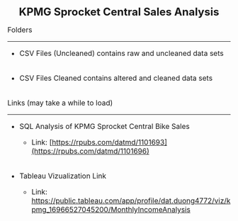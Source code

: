 
<font size="5">**<h3 style="text-align: center;">KPMG Sprocket Central Sales Analysis</h3>**</font>

<font size="3">

Folders
***

* CSV Files (Uncleaned) contains raw and uncleaned data sets
  <br><br>

* CSV Files Cleaned contains altered and cleaned data sets
  <br><br>

Links (may take a while to load)
***

* SQL Analysis of KPMG Sprocket Central Bike Sales
  + Link: [https://rpubs.com/datmd/1101693](https://rpubs.com/datmd/1101696)
  <br><br>


* Tableau Vizualization Link
  + Link: https://public.tableau.com/app/profile/dat.duong4772/viz/kpmg_16966527045200/MonthlyIncomeAnalysis

</font>


  

  



